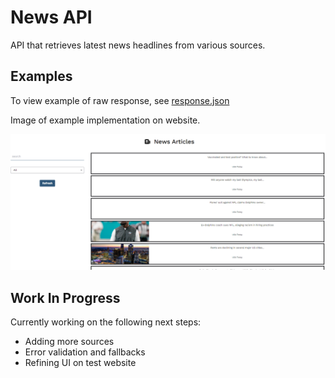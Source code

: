# News API

API that retrieves latest news headlines from various sources.

## Examples

To view example of raw response, see [response.json](response.json)

Image of example implementation on website.

![Example #1](/demo/demo1.png)


## Work In Progress

Currently working on the following next steps:
- Adding more sources
- Error validation and fallbacks
- Refining UI on test website